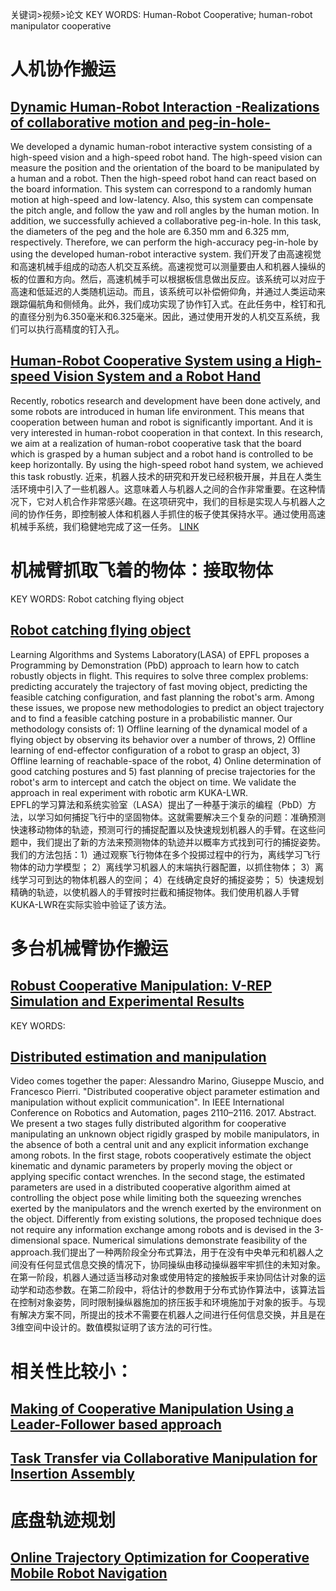 关键词>视频>论文
KEY WORDS: Human-Robot Cooperative;
human-robot manipulator cooperative
# 人机协作搬运
## [Dynamic Human-Robot Interaction -Realizations of collaborative motion and peg-in-hole-](https://www.youtube.com/watch?v=xB9-vEiZwKY)  
We developed a dynamic human-robot interactive system consisting of a high-speed vision and a high-speed robot hand. The high-speed vision can measure the position and the orientation of the board to be manipulated by a human and a robot. Then the high-speed robot hand can react based on the board information. This system can correspond to a randomly human motion at high-speed and low-latency. Also, this system can compensate the pitch angle, and follow the yaw and roll angles by the human motion. In addition, we successfully achieved a collaborative peg-in-hole. In this task, the diameters of the peg and the hole are 6.350 mm and 6.325 mm, respectively. Therefore, we can perform the high-accuracy peg-in-hole by using the developed human-robot interactive system.
我们开发了由高速视觉和高速机械手组成的动态人机交互系统。高速视觉可以测量要由人和机器人操纵的板的位置和方向。然后，高速机械手可以根据板信息做出反应。该系统可以对应于高速和低延迟的人类随机运动。而且，该系统可以补偿俯仰角，并通过人类运动来跟踪偏航角和侧倾角。此外，我们成功实现了协作钉入式。在此任务中，栓钉和孔的直径分别为6.350毫米和6.325毫米。因此，通过使用开发的人机交互系统，我们可以执行高精度的钉入孔。

## [Human-Robot Cooperative System using a High-speed Vision System and a Robot Hand](https://www.youtube.com/watch?v=VP072LTMBjo)
Recently, robotics research and development have been done actively, and some robots are introduced in human life environment. This means that cooperation between human and robot is significantly important. And it is very interested in human-robot cooperation in that context. In this research, we aim at a realization of human-robot cooperative task that the board which is grasped by a human subject and a robot hand is controlled to be keep horizontally. By using the high-speed robot hand system, we achieved this task robustly.
近来，机器人技术的研究和开发已经积极开展，并且在人类生活环境中引入了一些机器人。这意味着人与机器人之间的合作非常重要。在这种情况下，它对人机合作非常感兴趣。在这项研究中，我们的目标是实现人与机器人之间的协作任务，即控制被人体和机器人手抓住的板子使其保持水平。通过使用高速机械手系统，我们稳健地完成了这一任务。
[LINK](http://www.k2.t.u-tokyo.ac.jp/fusion/Cooperation/index-e.html)
## []()
## []()
## []()
## []()
# 机械臂抓取飞着的物体：接取物体
KEY WORDS: Robot catching flying object
## [Robot catching flying object](https://www.youtube.com/watch?v=hGu9h0gy76c)  
Learning Algorithms and Systems Laboratory(LASA) of EPFL proposes a Programming by Demonstration (PbD) approach to learn how to catch robustly objects in flight. This requires to solve three complex problems: predicting accurately the trajectory of fast moving object, predicting the feasible catching configuration, and fast planning the robot's arm. Among these issues, we propose new methodologies to predict an object trajectory and to find a feasible catching posture in a probabilistic manner. Our methodology consists of: 1) Offline learning of the dynamical model of a flying object by observing its behavior over a number of throws, 2) Offline learning of end-effector configuration of a robot to grasp an object, 3) Offline learning of reachable-space of the robot, 4) Online determination of good catching postures and 5) fast planning of precise trajectories for the robot's arm to intercept and catch the object on time. We validate the approach in real experiment with robotic arm KUKA-LWR.  
EPFL的学习算法和系统实验室（LASA）提出了一种基于演示的编程（PbD）方法，以学习如何捕捉飞行中的坚固物体。这就需要解决三个复杂的问题：准确预测快速移动物体的轨迹，预测可行的捕捉配置以及快速规划机器人的手臂。在这些问题中，我们提出了新的方法来预测物体的轨迹并以概率方式找到可行的捕捉姿势。我们的方法包括：1）通过观察飞行物体在多个投掷过程中的行为，离线学习飞行物体的动力学模型； 2）离线学习机器人的末端执行器配置，以抓住物体； 3）离线学习可到达的物体机器人的空间； 4）在线确定良好的捕捉姿势； 5）快速规划精确的轨迹，以使机器人的手臂按时拦截和捕捉物体。我们使用机器人手臂KUKA-LWR在实际实验中验证了该方法。
## []()
## []()
## []()

# 多台机械臂协作搬运
## [Robust Cooperative Manipulation: V-REP Simulation and Experimental Results](https://www.youtube.com/watch?v=jJWeI5ZvQPY)
KEY WORDS: 
## [Distributed estimation and manipulation](https://www.youtube.com/watch?v=1q5I6r3iJ4Y)
Video comes together the paper:
 Alessandro Marino, Giuseppe Muscio, and Francesco Pierri. "Distributed cooperative object parameter estimation and manipulation without explicit communication". In  IEEE International Conference on Robotics and Automation, pages 2110–2116.  2017.
Abstract.
We present a two stages fully distributed algorithm for cooperative manipulating an unknown object rigidly grasped by mobile manipulators, in the absence of both a central unit and any explicit information exchange among robots. In the first stage, robots cooperatively estimate the object kinematic and dynamic parameters by properly moving the object or applying specific contact wrenches. In the second stage, the estimated parameters are used in a distributed cooperative algorithm aimed at controlling the object pose while limiting both the squeezing wrenches exerted by the manipulators and the wrench exerted by the environment on the object. Differently from existing solutions, the proposed technique does not require any information exchange among robots and is devised in the 3-dimensional space. Numerical simulations demonstrate feasibility of the approach.我们提出了一种两阶段全分布式算法，用于在没有中央单元和机器人之间没有任何显式信息交换的情况下，协同操纵由移动操纵器牢牢抓住的未知对象。在第一阶段，机器人通过适当移动对象或使用特定的接触扳手来协同估计对象的运动学和动态参数。在第二阶段中，将估计的参数用于分布式协作算法中，该算法旨在控制对象姿势，同时限制操纵器施加的挤压扳手和环境施加于对象的扳手。与现有解决方案不同，所提出的技术不需要在机器人之间进行任何信息交换，并且是在3维空间中设计的。数值模拟证明了该方法的可行性。

# 相关性比较小：
## [Making of Cooperative Manipulation Using a Leader-Follower based approach](https://www.youtube.com/watch?v=3nEyB9YKrj8)
## [Task Transfer via Collaborative Manipulation for Insertion Assembly](https://www.youtube.com/watch?v=cDMX_RrtCpg)

# 底盘轨迹规划

## [Online Trajectory Optimization for Cooperative Mobile Robot Navigation](https://www.youtube.com/watch?v=zaIW76A7ips)
## []()
## []()
## []()
## []()
